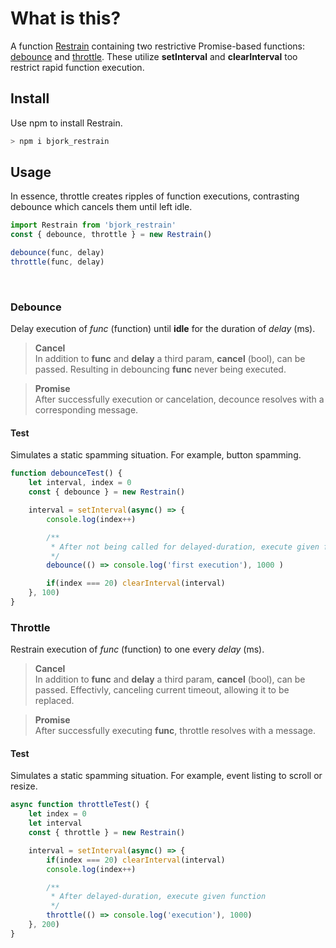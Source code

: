 # What is this?

A function [Restrain](https://github.com/EmilEinarsen/bjork_restrain/blob/330d8e45f9078e65e4f1c62e4d743c591670a583/Restrain.js#L1) containing two restrictive Promise-based functions: [debounce](https://github.com/EmilEinarsen/bjork_restrain/blob/330d8e45f9078e65e4f1c62e4d743c591670a583/Restrain.js#L4) and [throttle](https://github.com/EmilEinarsen/bjork_restrain/blob/330d8e45f9078e65e4f1c62e4d743c591670a583/Restrain.js#L21). These utilize __setInterval__ and __clearInterval__ too restrict rapid function execution.


## Install
Use npm to install Restrain.

```bash
> npm i bjork_restrain
```


## Usage
In essence, throttle creates ripples of function executions, contrasting debounce which cancels them until left idle.
```js
import Restrain from 'bjork_restrain'
const { debounce, throttle } = new Restrain()

debounce(func, delay)
throttle(func, delay)
```
<br>

### Debounce
Delay execution of _func_ (function) until **idle** for the duration of _delay_ (ms).

>**Cancel** <br>
In addition to __func__ and __delay__ a third param, __cancel__ (bool), can be passed. Resulting in debouncing __func__ never being executed.

>**Promise** <br>
After successfully execution or cancelation, decounce resolves with a corresponding message.<br>

#### Test
Simulates a static spamming situation. For example, button spamming.
```js
function debounceTest() {
	let interval, index = 0
	const { debounce } = new Restrain()

	interval = setInterval(async() => {
		console.log(index++)

		/**
		 * After not being called for delayed-duration, execute given function
		 */
		debounce(() => console.log('first execution'), 1000 )

		if(index === 20) clearInterval(interval)
	}, 100)
}
```


### Throttle
Restrain execution of _func_ (function) to one every _delay_ (ms).

>**Cancel**<br>
In addition to __func__ and __delay__ a third param, __cancel__ (bool), can be passed. 
Effectivly, canceling current timeout, allowing it to be replaced.

>**Promise**<br>
After successfully executing __func__, throttle resolves with a message.<br>

#### Test
Simulates a static spamming situation. For example, event listing to scroll or resize.
```js
async function throttleTest() {
	let index = 0
	let interval
	const { throttle } = new Restrain()

	interval = setInterval(async() => {
		if(index === 20) clearInterval(interval)
		console.log(index++)

		/**
		 * After delayed-duration, execute given function
		 */
		throttle(() => console.log('execution'), 1000)
	}, 200)
}
```